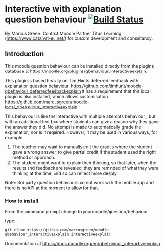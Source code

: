 # Interactive with explanation question behaviour [![Build Status](https://travis-ci.com/marcusgreen/moodle-qbehaviour_interactiveexplain.svg?branch=master)](https://travis-ci.com/marcusgreen/moodle-qbehaviour_interactiveexplain)
By Marcus Green.
Contact Moodle Partner Titus Learning (https://www.catalyst-eu.net/) for custom development and consultancy.

## Introduction

This moodle question behaviour can be installed directly from the plugins database at
https://moodle.org/plugins/qbehaviour_interactiveexplain.

This plugin is based heavily on Tim Hunts
deferred feedback with explanation question behaviour.
https://github.com/timhunt/moodle-qbehaviour_deferredfeedbackexplain
It has a requirement that this local plugin is also installed, which allows customisation. https://github.com/marcusgreen/moodle-local_qbehaviour_interactiveexplain

This behaviour is  like the interactive with multiple attempts behaviour , but with an additional text box where students can give a reason why they gave the answer they did.
No attempt is made to automatically grade the explanation, nor is it required.
However, it may be used in various ways, for example

1. The teacher may want to manually edit the grades where the student gave a wrong answer, to give partial credit if the student used the right method or approach.
2. The student might want to explain their thinking, so that later, when the results and feedback are revealed, they are reminded of what they were thinking at the time, and so can reflect more deeply.

Note: 3rd party question behaviours do not work with the mobile app and there is no API at the moment to allow for that.

### How to install

From the command prompt change to
yourmoodle/question/behaviour

type:
```
git clone https://github.com/marcusgreen/moodle-qbehaviour_interactiveexplain interactiveexplain

```
Documentation at https://docs.moodle.org/en/qbehaviour_interactiveexplain

